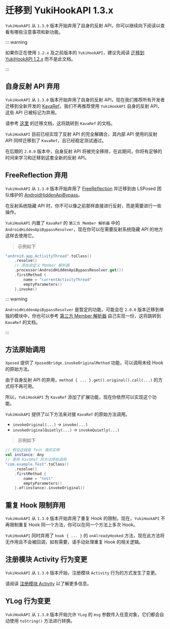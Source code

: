 # 迁移到 YukiHookAPI 1.3.x

`YukiHookAPI` 从 `1.3.0` 版本开始弃用了自身的反射 API，你可以继续向下阅读以查看有哪些注意事项和新功能。

::: warning

如果你正在使用 `1.2.x` 及之前版本的 `YukiHookAPI`，建议先阅读 [迁移到 YukiHookAPI 1.2.x](move-to-api-1-2-x) 而不是此文档。

:::

## 自身反射 API 弃用

`YukiHookAPI` 从 `1.3.0` 版本开始弃用了自身的反射 API，现在我们推荐所有开发者迁移到全新开发的
[KavaRef](https://github.com/HighCapable/KavaRef)，我们不再推荐使用 `YukiHookAPI` 自身的反射 API，这些 API 已被标记为弃用。

请参考 [这里](https://highcapable.github.io/KavaRef/zh-cn/config/migration) 的迁移文档，这将跳转到 `KavaRef` 的文档。

`YukiHookAPI` 目前已经实现了反射 API 的完全解耦合，其内部 API 使用的反射 API 同样迁移到了 `KavaRef`，且已经稳定测试通过。

在后期的 `2.0.0` 版本中，自身反射 API 将被完全移除，在此期间，你将有足够的时间来学习和迁移到这套全新的反射 API。

## FreeReflection 弃用

`YukiHookAPI` 从 `1.3.0` 版本开始弃用了 [FreeReflection](https://github.com/tiann/FreeReflection) 并迁移到由 LSPosed 团队维护的
[AndroidHiddenApiBypass](https://github.com/LSPosed/AndroidHiddenApiBypass)。

在反射系统隐藏 API 时，你不可以像之前那样直接进行反射，而是需要进行一些操作。

`YukiHookAPI` 内置了 `KavaRef` 的 `第三方 Member 解析器` 中的 `AndroidHiddenApiBypassResolver`，现在你可以在需要反射系统隐藏 API 的地方这样去使用它。

> 示例如下

```kotlin
"android.app.ActivityThread".toClass()
    .resolve()
    // 添加自定义 Member 解析器
    .processor(AndroidHiddenApiBypassResolver.get())
    .firstMethod {
        name = "currentActivityThread"
        emptyParameters()
    }.invoke()
```

::: warning

`AndroidHiddenApiBypassResolver` 是暂定的功能，可能会在 `2.0.0` 版本迁移到单独的模块中，你也可以参考
[第三方 Member 解析器](https://highcapable.github.io/KavaRef/zh-cn/config/processor-resolvers) 自己实现一份，这将跳转到 `KavaRef` 的文档。

:::

## 方法原始调用

`Xposed` 提供了 `XposedBridge.invokeOriginalMethod` 功能，可以调用未经 Hook 的原始方法。

由于自身反射 API 的弃用，`method { ... }.get().original().call(...)` 的方式将不再可用。

所以，`YukiHookAPI` 为 `KavaRef` 添加了扩展功能，现在你依然可以实现这个功能。

`YukiHookAPI` 提供了以下方法来对接 `KavaRef` 的原始方法调用。

- `invokeOriginal(...)` → `invoke(...)`
- `invokeOriginalQuietly(...)` → `invokeQuietly(...)`

> 示例如下

```kotlin
// 假设这就是 Test 类的实例
val instance: Any
// 使用 KavaRef 的方法原始调用
"com.example.Test".toClass()
    .resolve()
    .firstMethod {
        name = "test"
        emptyParameters()
    }.of(instance).invokeOriginal()
```

## 重复 Hook 限制弃用

`YukiHookAPI` 从 `1.3.0` 版本开始弃用了重复 Hook 的限制，现在，`YukiHookAPI` 不再限制重复 Hook 同一个方法，你可以在同一个方法上多次 Hook。

`YukiHookAPI` 同时弃用了 `hook { ... }` 的 `onAlreadyHooked` 方法，现在此方法将无作用且不会被回调，如有需要，请手动处理重复 Hook 的相关逻辑。

## 注册模块 Activity 行为变更

`YukiHookAPI` 从 `1.3.0` 版本开始，注册模块 `Activity` 行为的方式发生了变更。

请阅读 [注册模块 Activity](../api/special-features/host-inject#注册模块-activity) 以了解更多信息。

## YLog 行为变更

`YukiHookAPI` 从 `1.3.0` 版本开始允许 `YLog` 的 `msg` 参数传入任意对象，它们都会自动使用 `toString()` 方法进行转换。